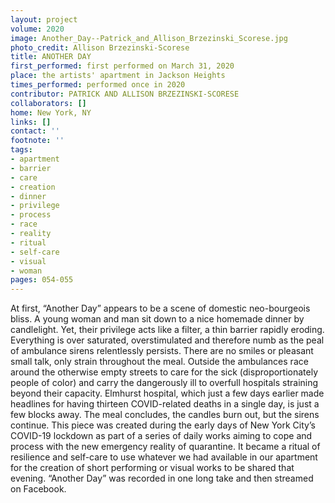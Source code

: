 ```yaml
---
layout: project
volume: 2020
image: Another_Day--Patrick_and_Allison_Brzezinski_Scorese.jpg
photo_credit: Allison Brzezinski-Scorese
title: ANOTHER DAY
first_performed: first performed on March 31, 2020
place: the artists' apartment in Jackson Heights
times_performed: performed once in 2020
contributor: PATRICK AND ALLISON BRZEZINSKI-SCORESE
collaborators: []
home: New York, NY
links: []
contact: ''
footnote: ''
tags:
- apartment
- barrier
- care
- creation
- dinner
- privilege
- process
- race
- reality
- ritual
- self-care
- visual
- woman
pages: 054-055
---
```



At first, “Another Day” appears to be a scene of domestic neo-bourgeois bliss. A young woman and man sit down to a nice homemade dinner by candlelight. Yet, their privilege acts like a filter, a thin barrier rapidly eroding. Everything is over saturated, overstimulated and therefore numb as the peal of ambulance sirens relentlessly persists. There are no smiles or pleasant small talk, only strain throughout the meal. Outside the ambulances race around the otherwise empty streets to care for the sick (disproportionately people of color) and carry the dangerously ill to overfull hospitals straining beyond their capacity. Elmhurst hospital, which just a few days earlier made headlines for having thirteen COVID-related deaths in a single day, is just a few blocks away. The meal concludes, the candles burn out, but the sirens continue. This piece was created during the early days of New York City’s COVID-19 lockdown as part of a series of daily works aiming to cope and process with the new emergency reality of quarantine. It became a ritual of resilience and self-care to use whatever we had available in our apartment for the creation of short performing or visual works to be shared that evening. “Another Day” was recorded in one long take and then streamed on Facebook.
